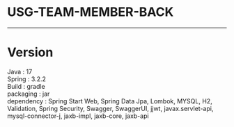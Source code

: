# USG-TEAM-MEMBER-BACK

---
# Version

Java : 17  
Spring : 3.2.2  
Build : gradle  
packaging : jar  
dependency : Spring Start Web, Spring Data Jpa, Lombok, MYSQL, H2, Validation, Spring Security, Swagger, SwaggerUI, jjwt, javax.servlet-api, mysql-connector-j, jaxb-impl, jaxb-core, jaxb-api